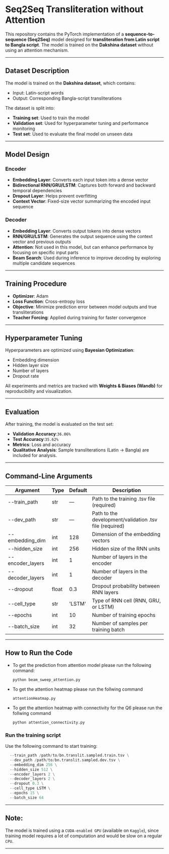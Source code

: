 
# Seq2Seq Transliteration without Attention 

This repository contains the PyTorch implementation of a **sequence-to-sequence (Seq2Seq)** model designed for **transliteration from Latin script to Bangla script**. The model is trained on the **Dakshina dataset** without using an attention mechanism.

---

##  Dataset Description

The model is trained on the **Dakshina dataset**, which contains:
- Input: Latin-script words
- Output: Corresponding Bangla-script transliterations

The dataset is split into:
- **Training set**: Used to train the model  
- **Validation set**: Used for hyperparameter tuning and performance monitoring  
- **Test set**: Used to evaluate the final model on unseen data

---

##  Model Design

###  Encoder
- **Embedding Layer**: Converts each input token into a dense vector  
- **Bidirectional RNN/GRU/LSTM**: Captures both forward and backward temporal dependencies  
- **Dropout Layer**: Helps prevent overfitting  
- **Context Vector**: Fixed-size vector summarizing the encoded input sequence

###  Decoder
- **Embedding Layer**: Converts output tokens into dense vectors  
- **RNN/GRU/LSTM**: Generates the output sequence using the context vector and previous outputs  
- **Attention**: Not used in this model, but can enhance performance by focusing on specific input parts
- **Beam Search**: Used during inference to improve decoding by exploring multiple candidate sequences
---

##  Training Procedure

- **Optimizer**: Adam  
- **Loss Function**: Cross-entropy loss  
- **Objective**: Minimize prediction error between model outputs and true transliterations  
- **Teacher Forcing**: Applied during training for faster convergence

---

##  Hyperparameter Tuning

Hyperparameters are optimized using **Bayesian Optimization**:
- Embedding dimension  
- Hidden layer size  
- Number of layers  
- Dropout rate  


All experiments and metrics are tracked with **Weights & Biases (Wandb)** for reproducibility and visualization.

---

##  Evaluation

After training, the model is evaluated on the test set:
- **Validation Accuracy**:`36.06%`
- **Test Accuracy**:`35.62%`  
- **Metrics**: Loss and accuracy  
- **Qualitative Analysis**: Sample transliterations (Latin → Bangla) are included for analysis.

---
##  Command-Line Arguments

| Argument             | Type    | Default | Description                                                                 |
|----------------------|---------|---------|-----------------------------------------------------------------------------|
| --train_path       | str   | —       | Path to the training .tsv file (required)                                |
| --dev_path         | str   | —       | Path to the development/validation .tsv file (required)                  |
| --embedding_dim    | int   | 128   | Dimension of the embedding vectors                                         |
| --hidden_size      | int   | 256   | Hidden size of the RNN units                                               |
| --encoder_layers   | int   | 1     | Number of layers in the encoder                                            |
| --decoder_layers   | int   | 1     | Number of layers in the decoder                                            |
| --dropout          | float | 0.3   | Dropout probability between RNN layers                                     |
| --cell_type        | str   | 'LSTM'| Type of RNN cell (RNN, GRU, or LSTM)                                 |
| --epochs           | int   | 10    | Number of training epochs                                                  |
| --batch_size       | int   | 32    | Number of samples per training batch                                       |

---

## How to Run the Code

- To get the prediction from attention model please run the following command:

   ```python beam_sweep_attention.py```

- To get the attention heatmap please run the follwing command

   ```attentionHeatmap.py```

- To get the attention heatmap with connectivity for the Q6 please run the follwing command

   ```python attention_connectivity.py```


###  Run the training script

Use the following command to start training:


```python train_partA.py \
  --train_path /path/to/bn.translit.sampled.train.tsv \
  --dev_path /path/to/bn.translit.sampled.dev.tsv \
  --embedding_dim 256 \
  --hidden_size 512 \
  --encoder_layers 2 \
  --decoder_layers 2 \
  --dropout 0.3 \
  --cell_type LSTM \
  --epochs 15 \
  --batch_size 64
```


---

## Note:

The model is trained using a  ```CUDA-enabled GPU``` (available on ```Kaggle```), since training model requires a lot of computation and would be slow on a regular ```CPU```.

---


